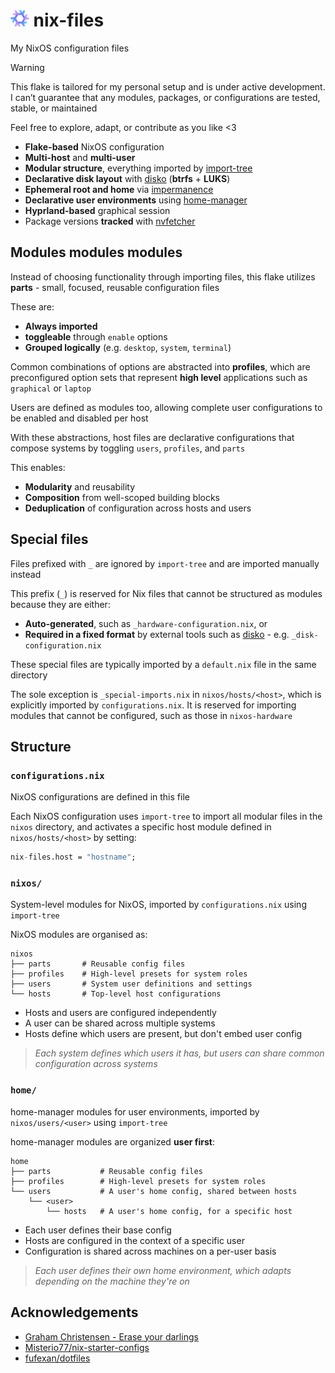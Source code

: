 # <img src="https://raw.githubusercontent.com/Different-Name/nix-files/master/assets/nixoscolorful.svg" height=26> nix-files

My NixOS configuration files

> [!WARNING]
> This flake is tailored for my personal setup and is under active development. I can’t guarantee that any modules, packages, or configurations are tested, stable, or maintained
> 
> Feel free to explore, adapt, or contribute as you like <3

- **Flake-based** NixOS configuration
- **Multi-host** and **multi-user**
- **Modular structure**, everything imported by [import-tree](https://github.com/vic/import-tree)
- **Declarative disk layout** with [disko](https://github.com/nix-community/disko) (**btrfs** + **LUKS**)
- **Ephemeral root and home** via [impermanence](https://github.com/nix-community/impermanence)
- **Declarative user environments** using [home-manager](https://github.com/nix-community/home-manager)
- **Hyprland-based** graphical session
- Package versions **tracked** with [nvfetcher](https://github.com/berberman/nvfetcher)

## Modules modules modules

Instead of choosing functionality through importing files, this flake utilizes **parts** - small, focused, reusable configuration files

These are:

- **Always imported**
- **toggleable** through `enable` options
- **Grouped logically** (e.g. `desktop`, `system`, `terminal`)

Common combinations of options are abstracted into **profiles**, which are preconfigured option sets that represent **high level** applications such as `graphical` or `laptop`

Users are defined as modules too, allowing complete user configurations to be enabled and disabled per host

With these abstractions, host files are declarative configurations that compose systems by toggling `users`, `profiles`, and `parts`

This enables:

- **Modularity** and reusability
- **Composition** from well-scoped building blocks
- **Deduplication** of configuration across hosts and users

## Special files

Files prefixed with `_` are ignored by `import-tree` and are imported manually instead

This prefix (`_`) is reserved for Nix files that cannot be structured as modules because they are either:

- **Auto-generated**, such as `_hardware-configuration.nix`, or
- **Required in a fixed format** by external tools such as [disko](https://github.com/nix-community/disko) - e.g. `_disk-configuration.nix`

These special files are typically imported by a `default.nix` file in the same directory

The sole exception is `_special-imports.nix` in `nixos/hosts/<host>`, which is explicitly imported by `configurations.nix`. It is reserved for importing modules that cannot be configured, such as those in `nixos-hardware`

## Structure

### `configurations.nix`

NixOS configurations are defined in this file

Each NixOS configuration uses `import-tree` to import all modular files in the `nixos` directory, and activates a specific host module defined in `nixos/hosts/<host>` by setting:

```nix
nix-files.host = "hostname";
```

### `nixos/`

System-level modules for NixOS, imported by `configurations.nix` using `import-tree`

NixOS modules are organised as:

```
nixos
├── parts       # Reusable config files
├── profiles    # High-level presets for system roles
├── users       # System user definitions and settings
└── hosts       # Top-level host configurations
```

- Hosts and users are configured independently
- A user can be shared across multiple systems
- Hosts define which users are present, but don't embed user config

> *Each system defines which users it has, but users can share common configuration across systems*

### `home/`

home-manager modules for user environments, imported by `nixos/users/<user>` using `import-tree`

home-manager modules are organized **user first**:

```
home
├── parts           # Reusable config files
├── profiles        # High-level presets for system roles
└── users           # A user's home config, shared between hosts
    └── <user>
        └── hosts   # A user's home config, for a specific host
```

- Each user defines their base config
- Hosts are configured in the context of a specific user
- Configuration is shared across machines on a per-user basis

> *Each user defines their own home environment, which adapts depending on the machine they're on*

## Acknowledgements

- [Graham Christensen - Erase your darlings](https://grahamc.com/blog/erase-your-darlings/)
- [Misterio77/nix-starter-configs](https://github.com/Misterio77/nix-starter-configs)
- [fufexan/dotfiles](https://github.com/fufexan/dotfiles)